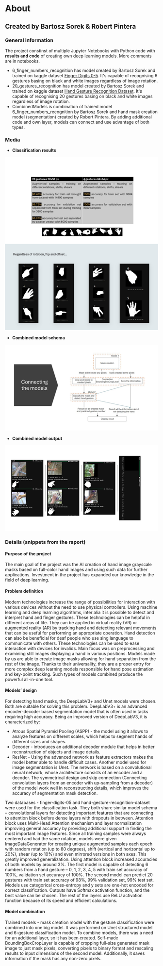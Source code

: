 # About
## Created by Bartosz Sorek & Robert Pintera
### General information
The project constinst of multiple Jupyter Notebooks with Python code with **results and code** of creating own deep learning models. More comments are in notebooks. 
- 6_finger_numbers_recognition has model created by Bartosz Sorek and trained on kaggle dataset [Finger Digits 0-5](https://www.kaggle.com/datasets/roshea6/finger-digits-05). It's capable of recognising 6 gestures basing on black and white images regardless of image rotation.
- 20_gestures_recognition has model created by Bartosz Sorek and trained on kaggle dataset [Hand Gesture Recognition Dataset](https://www.kaggle.com/datasets/aryarishabh/hand-gesture-recognition-dataset). It's capable of recognising 20 gestures basing on black and white images regardless of image rotation.
- CombinedModels is combination of trained model 6_finger_numbers_recognition by Bartosz Sorek and hand mask creation model (segmentation) created by Robert Pintera. By adding additional code and own layer, models can connect and use advantage of both types.
### Media
- **Classification results**
  
![Recognition results](Preview/RecognitionResults.JPG)
![Recognition results](Preview/Results2.JPG)
- **Combined model schema**

![Recognition results](Preview/Connecting.JPG)
- **Combined model output**

![Recognition results](Preview/CombinedOuput.JPG)
### Details (snippets from the raport)
#### Purpose of the project
The main goal of the project was the AI creation of hand image grayscale masks based on full-color hand images and using such data for further applications. Investment in the project has expanded our knowledge in the field of deep learning.
#### Problem definition
Modern technologies increase the range of possibilities for interaction with various devices without the need to use physical controllers. Using machine learning and deep learning algorithms, inter alia it is possible to detect and interpret hand and finger gestures.
These technologies can be helpful in different areas of life. They can be applied in virtual reality (VR) or augmented reality (AR) by tracking hand and detecting relevant movements that can be useful for performing an appropriate operation. Hand detection can also be beneficial for deaf people who use sing language to communicate with others. These technologies can be used to ease interaction with devices for invalids.
Main focus was on preprocessing and examining still images displaying a hand in various positions. Models made by us are able to create image masks allowing for hand separation from the rest of the image. Thanks to their universality, they are a proper entry for more complex deep learning models responsible for hand pose estimation and key-point tracking. Such types of models combined produce the powerful all-in-one tool.
#### Models’ design
For detecting hand masks, the DeepLabV3+ and Unet models were chosen. Both are suitable for solving this problem.
DeepLabV3+ is an advanced encoder-decoder based segmentation model that is often used in tasks requiring high accuracy. Being an improved version of DeepLabV3, it is characterized by:
- Atrous Spatial Pyramid Pooling (ASPP) - the model using it allows to analyze features on different scales, which helps to segment hands of different sizes and shapes.
-	Decoder - introduces an additional decoder module that helps in better reconstruction of objects and image details.
-	ResNet - Using the advanced network as feature extractors makes the model better able to handle difficult cases.
Another model used for image segmentation is Unet. The network is based on a convolutional neural network, whose architecture consists of an encoder and a decoder. The symmetrical design and skip connection (Connecting convolution layers from an encoder with up-sampling from a decoder) of the model work well in reconstructing details, which improves the accuracy of segmentation mask detection.


Two databases - finger-digits-05 and hand-gesture-recognition-dataset were used for the classification task. They both share similar model schema – convolutional layers for detecting important features that are connecting to attention block before dense layers with dropouts in between. Attention block uses Multi-Head Attention mechanism and layer normalization improving general accuracy by providing additional support in finding the most important image features. 
Since all training samples were always centered and had the same rotation, models were given ImageDataGenerator for creating unique augmented samples each epoch with random rotation (up to 80 degrees), shift (vertical and horizontal up to 20%), shear (up to 10%) and even mirrored versions in both axes. This greatly improved generalization. 
Using attention block increased accuracies of both models by around 3%. The first model is capable of detecting 6 numbers from a hand gesture – 0, 1, 2, 3, 4, 5 with train set accuracy of 100%, validation set accuracy of 100%. The second model can predict 20 gestures with train set accuracy of 98%, 99% validation set, 99% test set. 
Models use categorical cross-entropy and y sets are one-hot encoded for correct classification. Outputs have Softmax activation function, and the best value can be chosen. The rest of the layers use ReLU activation function because of its speed and efficient calculations.
#### Model combination
Trained models - mask creation model with the gesture classification were combined into one big model. It was performed on Unet structured model and 6-gesture classification model. To combine models, there was a need for an additional layer, so it has been created. Self-made BoundingBoxCropLayer is capable of cropping full-size generated mask image to just mask pixels, converting pixels to binary format and rescaling results to input dimensions of the second model. Additionally, it saves information if the mask has any non-zero pixels.


